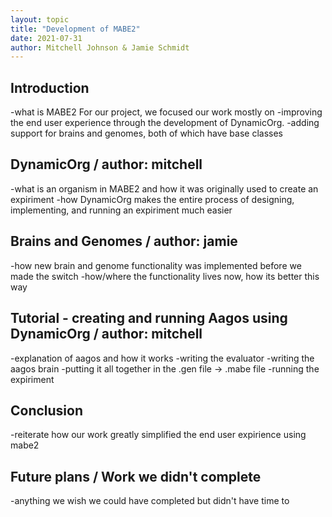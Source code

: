 ```yaml
---
layout: topic
title: "Development of MABE2"
date: 2021-07-31
author: Mitchell Johnson & Jamie Schmidt
---
```


## Introduction
-what is MABE2
For our project, we focused our work mostly on 
-improving the end user experience through the development of DynamicOrg.
-adding support for brains and genomes, both of which have base classes

## DynamicOrg / author: mitchell
-what is an organism in MABE2 and how it was originally used to create an expiriment
-how DynamicOrg makes the entire process of designing, implementing, and running an expiriment much easier

## Brains and Genomes / author: jamie
-how new brain and genome functionality was implemented before we made the switch
-how/where the functionality lives now, how its better this way

## Tutorial - creating and running Aagos using DynamicOrg / author: mitchell
-explanation of aagos and how it works
-writing the evaluator
-writing the aagos brain
-putting it all together in the .gen file -> .mabe file
-running the expiriment

## Conclusion
-reiterate how our work greatly simplified the end user expirience using mabe2

## Future plans / Work we didn't complete
-anything we wish we could have completed but didn't have time to